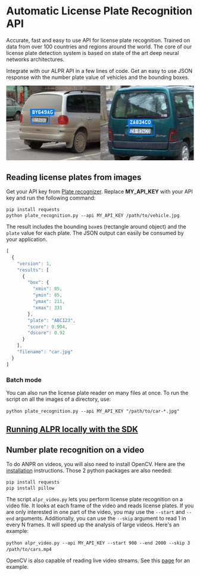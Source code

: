# Automatic License Plate Recognition API

Accurate, fast and easy to use API for license plate recognition. Trained on data from over 100 countries and regions around the world. The core of our license plate detection system is based on state of the art deep neural networks architectures.

Integrate with our ALPR API in a few lines of code. Get an easy to use JSON response with the number plate value of vehicles and the bounding boxes.

<p align="center">
  <img src="assets/demo.jpg">
</p>

## Reading license plates from images

Get your API key from [Plate recognizer](https://platerecognizer.com/). Replace **MY_API_KEY** with your API key and run the following command:

```
pip install requests
python plate_recognition.py --api MY_API_KEY /path/to/vehicle.jpg
```

The result includes the bounding `box`es (rectangle around object) and the `plate` value for each plate. The JSON output can easily be consumed by your application.

```javascript
[
  {
    "version": 1,
    "results": [
      {
        "box": {
          "xmin": 85,
          "ymin": 85,
          "ymax": 211,
          "xmax": 331
        },
        "plate": "ABC123",
        "score": 0.904,
        "dscore": 0.92
      }
    ],
    "filename": "car.jpg"
  }
]
```


### Batch mode

You can also run the license plate reader on many files at once. To run the script on all the images of a directory, use:

`python plate_recognition.py --api MY_API_KEY "/path/to/car-*.jpg"`

## [Running ALPR locally with the SDK](docker/)

## Number plate recognition on a video

To do ANPR on videos, you will also need to install OpenCV. Here are the [installation](https://opencv-python-tutroals.readthedocs.io/en/latest/py_tutorials/py_setup/py_setup_in_windows/py_setup_in_windows.html) instructions. Those 2 python packages are also needed:

```
pip install requests
pip install pillow
```

The script `alpr_video.py` lets you perform license plate recognition on a video file. It looks at each frame of the video and reads license plates. If you are only interested in one part of the video, you may use the `--start` and `--end` arguments. Additionally, you can use the `--skip` argument to read 1 in every N frames. It will speed up the analysis of large videos. Here's an example:

`python alpr_video.py --api MY_API_KEY --start 900 --end 2000 --skip 3 /path/to/cars.mp4`

OpenCV is also capable of reading live video streams. See this [page](https://docs.opencv.org/3.0-beta/doc/py_tutorials/py_gui/py_video_display/py_video_display.html) for an example.
